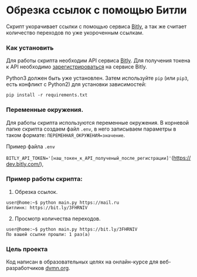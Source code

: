 # Обрезка ссылок с помощью Битли

Скрипт укорачивает ссылки с помощью сервиса [Bitly](https://bitly.com/), 
а так же считает количество переходов по уже укороченным ссылкам.

### Как установить

Для работы скрипта необходим API сервиса [Bitly](https://bitly.com/).
Для получения токена к API необходимо [зарегистрироваться](https://bitly.com/a/sign_up) на сервисе Bitly.

Python3 должен быть уже установлен. 
Затем используйте `pip` (или `pip3`, есть конфликт с Python2) для установки зависимостей:
```
pip install -r requirements.txt
```

### Переменные окружения.

Для работы скрипта используются переменные окружения. В корневой папке скрипта создаем файл `.env`, в него записываем параметры
в таком формате: `ПЕРЕМЕННАЯ_ОКРУЖЕНИЯ=значение`.

Пример файла `.env`

`BITLY_API_TOKEN='[наш_токен_к_API_полученый_после_регистрации]'`(https://dev.bitly.com/),

### Пример работы скрипта:

1. Обрезка ссылок.
```
user@home:~$ python main.py https://mail.ru
Битлинк: https://bit.ly/3FHRNIV

```
2. Просмотр количества переходов.
```
user@home:~$ python main.py https://bit.ly/3FHRNIV
По вашей ссылке прошли: 1 раз(a)

```

### Цель проекта

Код написан в образовательных целях на онлайн-курсе для веб-разработчиков [dvmn.org](https://dvmn.org/).